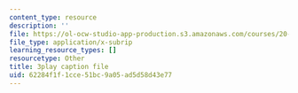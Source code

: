 ```yaml
---
content_type: resource
description: ''
file: https://ol-ocw-studio-app-production.s3.amazonaws.com/courses/20-219-becoming-the-next-bill-nye-writing-and-hosting-the-educational-show-january-iap-2015/62284f1f1cce51bc9a05ad5d58d43e77_QSkVGto19SA.vtt
file_type: application/x-subrip
learning_resource_types: []
resourcetype: Other
title: 3play caption file
uid: 62284f1f-1cce-51bc-9a05-ad5d58d43e77
---
```

